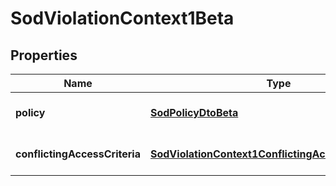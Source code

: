 # SodViolationContext1Beta

## Properties

Name | Type | Description | Notes
------------ | ------------- | ------------- | -------------
**policy** | [**SodPolicyDtoBeta**](SodPolicyDtoBeta.md) |  | [optional] [default to undefined]
**conflictingAccessCriteria** | [**SodViolationContext1ConflictingAccessCriteriaBeta**](SodViolationContext1ConflictingAccessCriteriaBeta.md) |  | [optional] [default to undefined]

